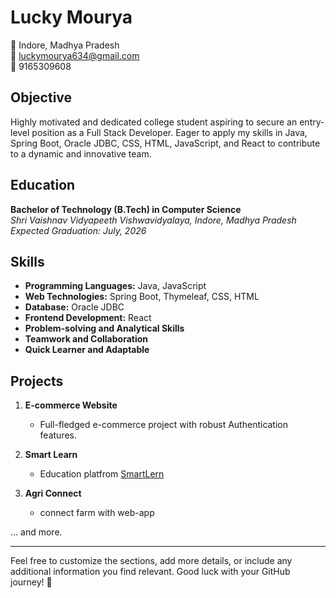 # Lucky Mourya

📍 Indore, Madhya Pradesh  
📧 luckymourya634@gmail.com  
📱 9165309608  

## Objective

Highly motivated and dedicated college student aspiring to secure an entry-level position as a Full Stack Developer. Eager to apply my skills in Java, Spring Boot, Oracle JDBC, CSS, HTML, JavaScript, and React to contribute to a dynamic and innovative team.

## Education

**Bachelor of Technology (B.Tech) in Computer Science**  
*Shri Vaishnav Vidyapeeth Vishwavidyalaya, Indore, Madhya Pradesh*  
*Expected Graduation: July, 2026*

## Skills

- **Programming Languages:** Java, JavaScript
- **Web Technologies:** Spring Boot, Thymeleaf, CSS, HTML
- **Database:** Oracle JDBC
- **Frontend Development:** React
- **Problem-solving and Analytical Skills**
- **Teamwork and Collaboration**
- **Quick Learner and Adaptable**

## Projects

1. **E-commerce Website**  
   - Full-fledged e-commerce project with robust Authentication features.

2. **Smart Learn**
   - Education platfrom [SmartLern](http://smartlearn.onrender.com/)

3. **Agri Connect**
   - connect farm with web-app

... and more.

---

Feel free to customize the sections, add more details, or include any additional information you find relevant. Good luck with your GitHub journey! 🚀
